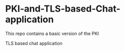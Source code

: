 # PKI-and-TLS-based-Chat-application
This repo contains a basic version of the PKI

TLS based chat application
